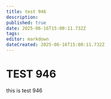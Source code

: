 ```yaml
---
title: test 946
description: 
published: true
date: 2025-06-16T15:00:11.732Z
tags: 
editor: markdown
dateCreated: 2025-06-16T15:00:11.732Z
---
```


# TEST 946
this is test 946
